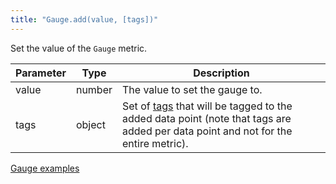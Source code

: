 ```yaml
---
title: "Gauge.add(value, [tags])"
---
```


Set the value of the `Gauge` metric.

| Parameter | Type     | Description                                                                                                                                                                                                                                                                |
| --------- | -------- | -------------------------------------------------------------------------------------------------------------------------------------------------------------------------------------------------------------------------------------------------------------------------- |
| value     | number   | The value to set the gauge to.                                                                                                                                                                                                                                             |
| tags      | object   | Set of [tags](/using-k6/tags-and-groups) that will be tagged to the added data point (note that tags are added per data point and not for the entire metric).                                                                                                         |

[Gauge examples](/javascript-api/k6-metrics/gauge#examples)
